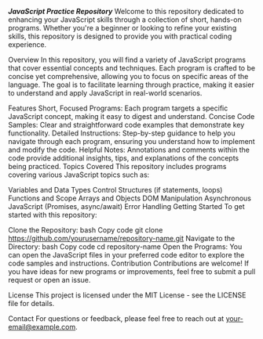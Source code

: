 ***JavaScript Practice Repository***
Welcome to this repository dedicated to enhancing your JavaScript skills through a collection of short, hands-on programs. Whether you're a beginner or looking to refine your existing skills, this repository is designed to provide you with practical coding experience.

Overview
In this repository, you will find a variety of JavaScript programs that cover essential concepts and techniques. Each program is crafted to be concise yet comprehensive, allowing you to focus on specific areas of the language. The goal is to facilitate learning through practice, making it easier to understand and apply JavaScript in real-world scenarios.

Features
Short, Focused Programs: Each program targets a specific JavaScript concept, making it easy to digest and understand.
Concise Code Samples: Clear and straightforward code examples that demonstrate key functionality.
Detailed Instructions: Step-by-step guidance to help you navigate through each program, ensuring you understand how to implement and modify the code.
Helpful Notes: Annotations and comments within the code provide additional insights, tips, and explanations of the concepts being practiced.
Topics Covered
This repository includes programs covering various JavaScript topics such as:

Variables and Data Types
Control Structures (if statements, loops)
Functions and Scope
Arrays and Objects
DOM Manipulation
Asynchronous JavaScript (Promises, async/await)
Error Handling
Getting Started
To get started with this repository:

Clone the Repository:
bash
Copy code
git clone https://github.com/yourusername/repository-name.git
Navigate to the Directory:
bash
Copy code
cd repository-name
Open the Programs: You can open the JavaScript files in your preferred code editor to explore the code samples and instructions.
Contribution
Contributions are welcome! If you have ideas for new programs or improvements, feel free to submit a pull request or open an issue.

License
This project is licensed under the MIT License - see the LICENSE file for details.

Contact
For questions or feedback, please feel free to reach out at your-email@example.com.
